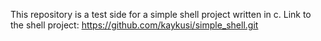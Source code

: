 This repository is a test side for a simple shell project written in c.
Link to the shell project: https://github.com/kaykusi/simple_shell.git
